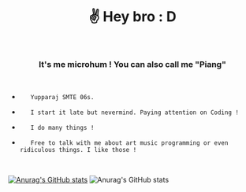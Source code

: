 
<h1 align="center">
✌️ Hey bro :  D
</h1>
<br>

<h3 align="center">
It's me microhum ! You can also call me "Piang"
</h3>
<br>
                                                                 
-        Yupparaj SMTE 06s.

-        I start it late but nevermind. Paying attention on Coding !

-        I do many things !

-        Free to talk with me about art music programming or even ridiculous things. I like those !
<br>

[![Anurag's GitHub stats](https://github-readme-stats.vercel.app/api?username=microhum)](https://github.com/anuraghazra/github-readme-stats)
![Anurag's GitHub stats](https://github-readme-stats.vercel.app/api?username=microhuma&show_icons=true&theme=transparent)



